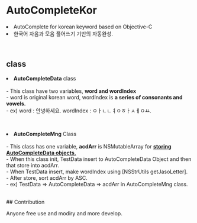 # AutoCompleteKor
<p>
<li> AutoComplete for korean keyword based on Objective-C </li>
<li> 한국어 자음과 모음 풀어쓰기 기반의 자동완성.</li>
</p>
<br/>


## class<br/>
<p>
<li> <b>AutoCompleteData</b> class </li><br/>
- This class have two variables, <b> word and wordIndex </b> <br/>
- word is original korean word, wordIndex is <b>a series of consonants and vowels.</b><br/>
- ex) word : 안녕하세요. wordIndex : ㅇㅏㄴㄴㅕㅇㅎㅏㅅㅔㅇㅛ.
</p>

<br/>

<p>
<li><b>AutoCompleteMng</b> Class </li> <br/>
- This class has one variable, <b>acdArr</b> is NSMutableArray for <b><u>storing AutoCompleteData objects.</b></u>    </br>
-  When this class init, TestData insert to AutoCompleteData Object and then that store into acdArr. <br/>
- When TestData insert, make wordIndex using [NSStrUtils getJasoLetter].<br/>
- After store, sort acdArr by ASC. <br/>
- ex) TestData => AutoCompleteData => acdArr in AutoCompleteMng class. 
</p>
<br/>
## Contribution
<p>
Anyone free use and modiry and more develop. 
</p>